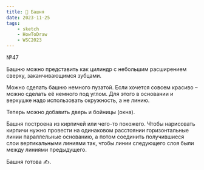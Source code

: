 ```yaml
---
title: 🏰 Башня
date: 2023-11-25
tags:
    - sketch
    - HowToDraw
    - WSC2023
---
```


№47

Башню можно представить как цилиндр с небольшим расширением сверху, заканчивающимся зубцами.

Можно сделать башню немного пузатой. Если хочется совсем красиво – можно сделать её немного под углом. Для этого в основании и верхушке надо использовать окружность, а не линию.

Теперь можно добавить дверь и бойницы (окна).

Башня построена из кирпичей или чего-то похожего. Чтобы нарисовать кирпичи нужно провести на одинаковом расстоянии горизонтальные линии параллельные основанию, а потом соединить получившиеся слои вертикальными линиями так, чтобы линии следующего слоя были между линиями предыдущего.

Башня готова ✍️.

